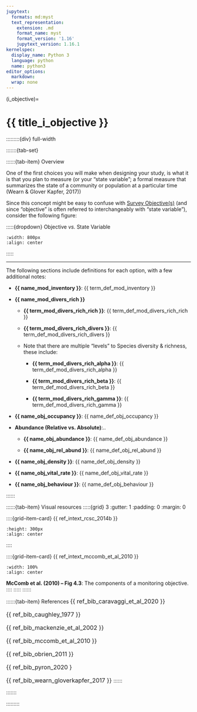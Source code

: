 ```yaml
---
jupytext:
  formats: md:myst
  text_representation:
    extension: .md
    format_name: myst
    format_version: '1.16'
    jupytext_version: 1.16.1
kernelspec:
  display_name: Python 3
  language: python
  name: python3
editor_options: 
  markdown: 
  wrap: none
---
```

(i_objective)=
# {{ title_i_objective }}

:::::::::{div} full-width

:::::::{tab-set}

::::::{tab-item} Overview

One of the first choices you will make when designing your study, is what it is that you plan to measure (or your “state variable”; a formal measure that summarizes the state of a community or population at a particular time (Wearn & Glover Kapfer, 2017))

Since this concept might be easy to confuse with [Survey Objective(s)](/glossary_ref/09_glossary.md#survey_objectives) (and since “objective” is often referred to interchangeably with “state variable”), consider the following figure:

:::::{dropdown} Objective *vs.* State Variable

```{figure} ../03_images/03_image_files/00_FIG_obj_state_var.png
:width: 800px
:align: center
```

<!-- **{{ term_survey_objectives }}**: {{ term_def_survey_objectives }}
The specific objectives of the study, including the Target Species, the state variables (e.g., occupancy, density), and proposed modelling approach(es). Objectives should be specific, measurable, achievable, relevant, and time bound (i.e., SMART).

**{{ term_state_variable }}**: {{ term_def_state_variable }}
a formal measure that summarizes the state of a community or population at a particular time (Wearn & Glover Kapfer, 2017), e.g., species richness or population abundance). -->
:::::

***

The following sections include definitions for each option, with a few additional notes:

- **{{ name_mod_inventory }}**: {{ term_def_mod_inventory }}

- **{{ name_mod_divers_rich }}**

    - **{{ term_mod_divers_rich_rich }}**: {{ term_def_mod_divers_rich_rich }}

    - **{{ term_mod_divers_rich_divers }}**: {{ term_def_mod_divers_rich_divers }}

    - Note that there are multiple “levels” to Species diversity & richness, these include:

        -   **{{ term_mod_divers_rich_alpha }}**: {{ term_def_mod_divers_rich_alpha }}

        -   **{{ term_mod_divers_rich_beta }}**: {{ term_def_mod_divers_rich_beta }}

        -   **{{ term_mod_divers_rich_gamma }}**: {{ term_def_mod_divers_rich_gamma }}

- **{{ name_obj_occupancy }}**: {{ name_def_obj_occupancy }}

- **Abundance (Relative vs. Absolute)**:..

    - **{{ name_obj_abundance }}**: {{ name_def_obj_abundance }}
  
    - **{{ name_obj_rel_abund }}**: {{ name_def_obj_rel_abund }}

- **{{ name_obj_density }}**: {{ name_def_obj_density }}

- **{{ name_obj_vital_rate }}**: {{ name_def_obj_vital_rate }}

- **{{ name_obj_behaviour }}**: {{ name_def_obj_behaviour }}

::::::

::::::{tab-item} Visual resources
:::::{grid} 3
:gutter: 1
:padding: 0
:margin: 0

::::{grid-item-card} {{ ref_intext_rcsc_2014b }}
```{figure} ../03_images/03_image_files/00_FIG_obj_state_var.png
:height: 300px
:align: center
```

::::

::::{grid-item-card} {{ ref_intext_mccomb_et_al_2010 }}
```{figure} ../03_images/03_image_files/mccomb_et_al_2010_fig4_3_clipped.png
:width: 100%
:align: center
```
**McComb et al. (2010) – Fig 4.3**: The components of a monitoring objective.
::::
:::::
::::::

::::::{tab-item} References
<font size="3">
{{ ref_bib_caravaggi_et_al_2020 }}

{{ ref_bib_caughley_1977 }}

{{ ref_bib_mackenzie_et_al_2002 }}

{{ ref_bib_mccomb_et_al_2010 }}

{{ ref_bib_obrien_2011 }}

{{ ref_bib_pyron_2020 }

{{ ref_bib_wearn_gloverkapfer_2017 }}
</font>
::::::

:::::::

:::::::::
